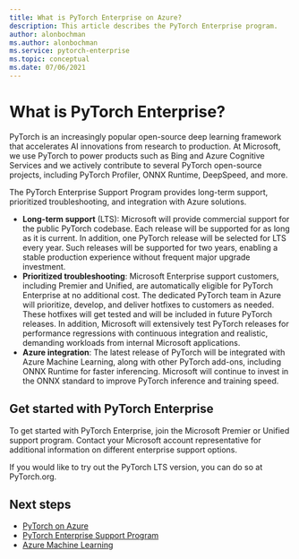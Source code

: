 ```yaml
---
title: What is PyTorch Enterprise on Azure?
description: This article describes the PyTorch Enterprise program. 
author: alonbochman
ms.author: alonbochman
ms.service: pytorch-enterprise
ms.topic: conceptual
ms.date: 07/06/2021
---
```


# What is PyTorch Enterprise?

PyTorch is an increasingly popular open-source deep learning framework that accelerates AI innovations from research to production. At Microsoft, we use PyTorch to power products such as Bing and Azure Cognitive Services and we actively contribute to several PyTorch open-source projects, including PyTorch Profiler, ONNX Runtime, DeepSpeed, and more.

The PyTorch Enterprise Support Program provides long-term support, prioritized troubleshooting, and integration with Azure solutions.

* **Long-term support** (LTS): Microsoft will provide commercial support for the public PyTorch codebase. Each release will be supported for as long as it is current. In addition, one PyTorch release will be selected for LTS every year. Such releases will be supported for two years, enabling a stable production experience without frequent major upgrade investment.
* **Prioritized troubleshooting**: Microsoft Enterprise support customers, including Premier and Unified, are automatically eligible for PyTorch Enterprise at no additional cost. The dedicated PyTorch team in Azure will prioritize, develop, and deliver hotfixes to customers as needed. These hotfixes will get tested and will be included in future PyTorch releases. In addition, Microsoft will extensively test PyTorch releases for performance regressions with continuous integration and realistic, demanding workloads from internal Microsoft applications.
* **Azure integration**: The latest release of PyTorch will be integrated with Azure Machine Learning, along with other PyTorch add-ons, including ONNX Runtime for faster inferencing. Microsoft will continue to invest in the ONNX standard to improve PyTorch inference and training speed.


## Get started with PyTorch Enterprise

To get started with PyTorch Enterprise, join the Microsoft Premier or Unified support program. Contact your Microsoft account representative for additional information on different enterprise support options.

If you would like to try out the PyTorch LTS version, you can do so at PyTorch.org.

## Next steps
* [PyTorch on Azure](https://azure.microsoft.com/develop/pytorch/)
* [PyTorch Enterprise Support Program](https://aka.ms/PTELandingPage)
* [Azure Machine Learning](https://azure.microsoft.com/services/machine-learning/)